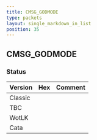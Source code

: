 ```yaml
---
title: CMSG_GODMODE
type: packets
layout: single_markdown_in_list
position: 35
---
```


## CMSG_GODMODE

### Status

Version | Hex | Comment
---------- | ---------- | ---------- 
Classic |  |  
TBC |  |  
WotLK |  |  
Cata |  |  
